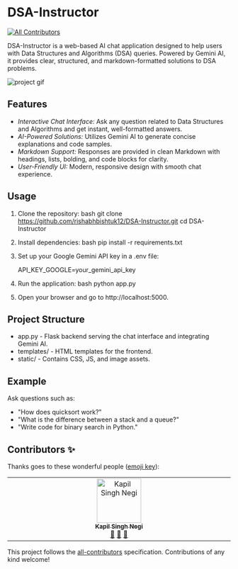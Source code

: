 # DSA-Instructor
<!-- ALL-CONTRIBUTORS-BADGE:START - Do not remove or modify this section -->
[![All Contributors](https://img.shields.io/badge/all_contributors-1-orange.svg?style=flat-square)](#contributors-)
<!-- ALL-CONTRIBUTORS-BADGE:END -->

DSA-Instructor is a web-based AI chat application designed to help users with Data Structures and Algorithms (DSA) queries. Powered by Gemini AI, it provides clear, structured, and markdown-formatted solutions to DSA problems.

![project gif](assets/dsa.gif)

## Features

- *Interactive Chat Interface:* Ask any question related to Data Structures and Algorithms and get instant, well-formatted answers.
- *AI-Powered Solutions:* Utilizes Gemini AI to generate concise explanations and code samples.
- *Markdown Support:* Responses are provided in clean Markdown with headings, lists, bolding, and code blocks for clarity.
- *User-Friendly UI:* Modern, responsive design with smooth chat experience.

## Usage

1. Clone the repository:
   bash
   git clone https://github.com/rishabhbishtuk12/DSA-Instructor.git
   cd DSA-Instructor
   

2. Install dependencies:
   bash
   pip install -r requirements.txt
   

3. Set up your Google Gemini API key in a .env file:
   
   API_KEY_GOOGLE=your_gemini_api_key
   

4. Run the application:
   bash
   python app.py
   

5. Open your browser and go to http://localhost:5000.

## Project Structure

- app.py - Flask backend serving the chat interface and integrating Gemini AI.
- templates/ - HTML templates for the frontend.
- static/ - Contains CSS, JS, and image assets.

## Example

Ask questions such as:
- "How does quicksort work?"
- "What is the difference between a stack and a queue?"
- "Write code for binary search in Python."

## Contributors ✨

Thanks goes to these wonderful people ([emoji key](https://allcontributors.org/docs/en/emoji-key)):

<!-- ALL-CONTRIBUTORS-LIST:START - Do not remove or modify this section -->
<!-- prettier-ignore-start -->
<!-- markdownlint-disable -->
<table>
  <tbody>
    <tr>
      <td align="center" valign="top" width="14.28%"><a href="https://github.com/kapilsinghnegi"><img src="https://avatars.githubusercontent.com/u/124447041?v=4?s=100" width="100px;" alt="Kapil Singh Negi "/><br /><sub><b>Kapil Singh Negi </b></sub></a><br /><a href="#ideas-kapilsinghnegi" title="Ideas, Planning, & Feedback">🤔</a> <a href="#projectManagement-kapilsinghnegi" title="Project Management">📆</a> <a href="https://github.com/rishabhbishtuk12/DSA-Instructor/pulls?q=is%3Apr+reviewed-by%3Akapilsinghnegi" title="Reviewed Pull Requests">👀</a></td>
    </tr>
  </tbody>
</table>

<!-- markdownlint-restore -->
<!-- prettier-ignore-end -->

<!-- ALL-CONTRIBUTORS-LIST:END -->

This project follows the [all-contributors](https://github.com/all-contributors/all-contributors) specification. Contributions of any kind welcome!